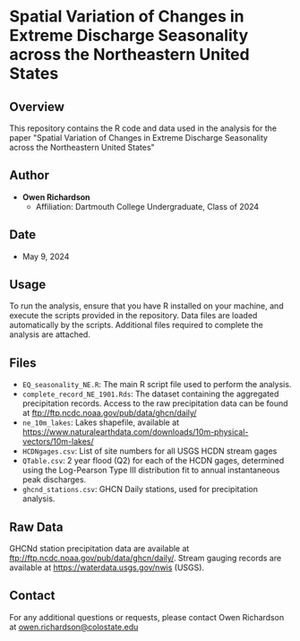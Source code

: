 # Spatial Variation of Changes in Extreme Discharge Seasonality across the Northeastern United States

## Overview
This repository contains the R code and data used in the analysis for the paper "Spatial Variation of Changes in Extreme Discharge Seasonality across the Northeastern United States" 

## Author
- **Owen Richardson**
  - Affiliation: Dartmouth College Undergraduate, Class of 2024

## Date
- May 9, 2024

## Usage
To run the analysis, ensure that you have R installed on your machine, and execute the scripts provided in the repository. Data files are loaded automatically by the scripts.
Additional files required to complete the analysis are attached.

## Files
- `EQ_seasonality_NE.R`: The main R script file used to perform the analysis.
- `complete_record_NE_1901.Rds`: The dataset containing the aggregated precipitation records. Access to the raw precipitation data can be found at ftp://ftp.ncdc.noaa.gov/pub/data/ghcn/daily/
- `ne_10m_lakes`: Lakes shapefile, available at https://www.naturalearthdata.com/downloads/10m-physical-vectors/10m-lakes/
- `HCDNgages.csv`: List of site numbers for all USGS HCDN stream gages
- `QTable.csv`: 2 year flood (Q2) for each of the HCDN gages, determined using the Log-Pearson Type III distribution fit to annual instantaneous peak discharges.
- `ghcnd_stations.csv`: GHCN Daily stations, used for precipitation analysis.

## Raw Data
GHCNd station precipitation data are available at ftp://ftp.ncdc.noaa.gov/pub/data/ghcn/daily/. Stream gauging records are available at https://waterdata.usgs.gov/nwis (USGS). 

## Contact
For any additional questions or requests, please contact Owen Richardson at owen.richardson@colostate.edu
